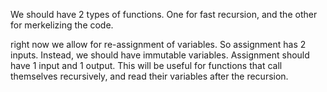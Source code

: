 We should have 2 types of functions.
One for fast recursion, and the other for merkelizing the code.

right now we allow for re-assignment of variables. So assignment has 2 inputs.
Instead, we should have immutable variables. Assignment should have 1 input and 1 output.
This will be useful for functions that call themselves recursively, and read their variables after the recursion.